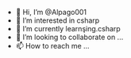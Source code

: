 - 👋 Hi, I’m @Alpago001
- 👀 I’m interested in csharp
- 🌱 I’m currently learnşing.csharp
- 💞️ I’m looking to collaborate on ...
- 📫 How to reach me ...

<!---
Alpago001/Alpago001 is a ✨ special ✨ repository because its `README.md` (this file) appears on your GitHub profile.
You can click the Preview link to take a look at your changes.
--->
